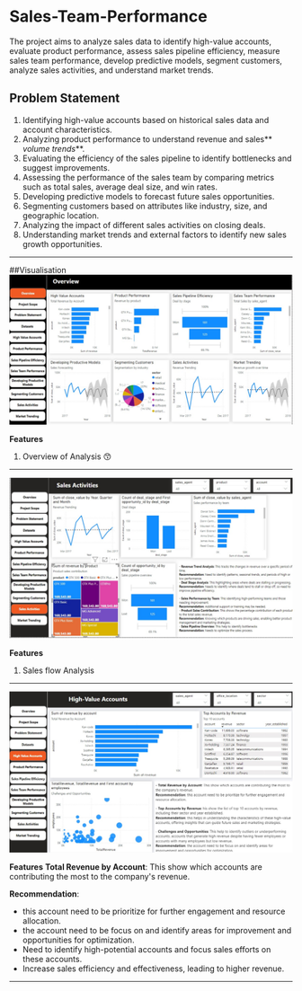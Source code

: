 # Sales-Team-Performance
The project aims to analyze sales data to identify high-value accounts, evaluate product performance, assess sales pipeline efficiency, measure sales team performance, develop predictive models, segment customers, analyze sales activities, and understand market trends.

## Problem Statement 
1. Identifying high-value accounts based on historical sales data and account characteristics.
2. Analyzing product performance to understand revenue and sales** _volume trends_**.
3. Evaluating the efficiency of the sales pipeline to identify bottlenecks and suggest improvements.
4. Assessing the performance of the sales team by comparing metrics such as total sales, average deal size, and win rates.
5. Developing predictive models to forecast future sales opportunities.
6. Segmenting customers based on attributes like industry, size, and geographic location.
7. Analyzing the impact of different sales activities on closing deals.
8. Understanding market trends and external factors to identify new sales growth opportunities.


---
##Visualisation
![](overview.jpg)

**Features**
1. Overview of Analysis 😙
---
![](sales_Activities.jpg)

**Features**
1. Sales flow Analysis
---

![](High_valued_accounts.jpg)

**Features**
**Total Revenue by Account**: This show which accounts are contributing the most to the company's revenue.

**Recommendation**: 
- this account need to be prioritize for further engagement and resource allocation.
- the account need to be focus on and identify areas for improvement and opportunities for optimization.
- Need to identify high-potential accounts and focus sales efforts on these accounts.
- Increase sales efficiency and effectiveness, leading to higher revenue.
---

